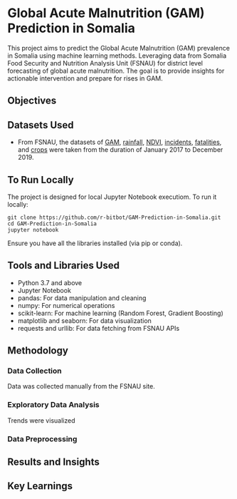 # Global Acute Malnutrition (GAM) Prediction in Somalia
This project aims to predict the Global Acute Malnutrition (GAM) prevalence in Somalia using machine learning methods. Leveraging data from Somalia Food Security and Nutrition Analysis Unit (FSNAU) for district level forecasting of global acute malnutrition. The goal is to provide insights for actionable intervention and prepare for rises in GAM.

## Objectives

## Datasets Used
* From FSNAU, the datasets of [GAM](https://dashboard.fsnau.org/nutrition/gam), [rainfall](https://dashboard.fsnau.org/climate/rainfall), [NDVI](https://dashboard.fsnau.org/climate/ndvi), [incidents](https://dashboard.fsnau.org/insecurity/incidents), [fatalities](https://dashboard.fsnau.org/insecurity/fatalities), and [crops](https://crops.fsnau.org/) were taken from the duration of January 2017 to December 2019.

## To Run Locally
The project is designed for local Jupyter Notebook executiom. To run it locally:
```
git clone https://github.com/r-bitbot/GAM-Prediction-in-Somalia.git
cd GAM-Prediction-in-Somalia
jupyter notebook
```
Ensure you have all the libraries installed (via pip or conda).

## Tools and Libraries Used
* Python 3.7 and above
* Jupyter Notebook
* pandas: For data manipulation and cleaning
* numpy: For numerical operations
* scikit-learn: For machine learning (Random Forest, Gradient Boosting)
* matplotlib and seaborn: For data visualization
* requests and urllib: For data fetching from FSNAU APIs

## Methodology
### Data Collection
Data was collected manually from the FSNAU site. 

### Exploratory Data Analysis
Trends were visualized 

### Data Preprocessing 


## Results and Insights 

## Key Learnings
